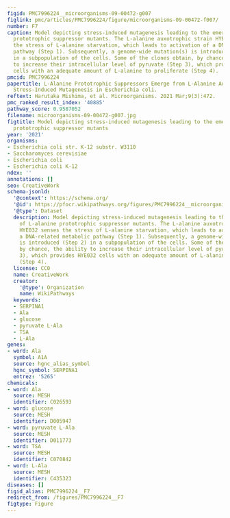 ```yaml
---
figid: PMC7996224__microorganisms-09-00472-g007
figlink: pmc/articles/PMC7996224/figure/microorganisms-09-00472-f007/
number: F7
caption: Model depicting stress-induced mutagenesis leading to the emergence of L-alanine
  prototrophic suppressor mutants. The L-alanine auxotrophic strain HYE032 senses
  the stress of L-alanine starvation, which leads to activation of a DNA-related metabolic
  pathway (Step 1). Subsequently, a genome-wide mutation(s) is introduced (Step 2)
  in a subpopulation of the cells. Some of the clones obtain, by chance, the ability
  to increase their intracellular level of pyruvate (Step 3), which provides HYE032
  cells with an adequate amount of L-alanine to proliferate (Step 4).
pmcid: PMC7996224
papertitle: L-Alanine Prototrophic Suppressors Emerge from L-Alanine Auxotroph through
  Stress-Induced Mutagenesis in Escherichia coli.
reftext: Harutaka Mishima, et al. Microorganisms. 2021 Mar;9(3):472.
pmc_ranked_result_index: '40885'
pathway_score: 0.9587052
filename: microorganisms-09-00472-g007.jpg
figtitle: Model depicting stress-induced mutagenesis leading to the emergence of L-alanine
  prototrophic suppressor mutants
year: '2021'
organisms:
- Escherichia coli str. K-12 substr. W3110
- Saccharomyces cerevisiae
- Escherichia coli
- Escherichia coli K-12
ndex: ''
annotations: []
seo: CreativeWork
schema-jsonld:
  '@context': https://schema.org/
  '@id': https://pfocr.wikipathways.org/figures/PMC7996224__microorganisms-09-00472-g007.html
  '@type': Dataset
  description: Model depicting stress-induced mutagenesis leading to the emergence
    of L-alanine prototrophic suppressor mutants. The L-alanine auxotrophic strain
    HYE032 senses the stress of L-alanine starvation, which leads to activation of
    a DNA-related metabolic pathway (Step 1). Subsequently, a genome-wide mutation(s)
    is introduced (Step 2) in a subpopulation of the cells. Some of the clones obtain,
    by chance, the ability to increase their intracellular level of pyruvate (Step
    3), which provides HYE032 cells with an adequate amount of L-alanine to proliferate
    (Step 4).
  license: CC0
  name: CreativeWork
  creator:
    '@type': Organization
    name: WikiPathways
  keywords:
  - SERPINA1
  - Ala
  - glucose
  - pyruvate L-Ala
  - TSA
  - L-Ala
genes:
- word: Ala
  symbol: A1A
  source: hgnc_alias_symbol
  hgnc_symbol: SERPINA1
  entrez: '5265'
chemicals:
- word: Ala
  source: MESH
  identifier: C026593
- word: glucose
  source: MESH
  identifier: D005947
- word: pyruvate L-Ala
  source: MESH
  identifier: D011773
- word: TSA
  source: MESH
  identifier: C070842
- word: L-Ala
  source: MESH
  identifier: C435323
diseases: []
figid_alias: PMC7996224__F7
redirect_from: /figures/PMC7996224__F7
figtype: Figure
---
```


